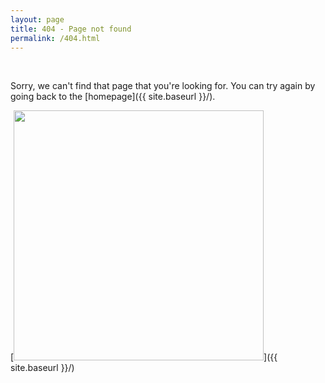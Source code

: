 ```yaml
---
layout: page
title: 404 - Page not found
permalink: /404.html
---
```


<br>

Sorry, we can't find that page that you're looking for. You can try again by going back to the [homepage]({{ site.baseurl }}/).

[<img src="{{ site.baseurl }}/logos/avatar.png" style="width: 400px;"/>]({{ site.baseurl }}/)

<br>
